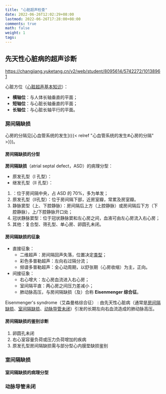 ```yaml
---
title: "心脏超声检查"
date: 2022-06-26T12:02:29+08:00
lastmod: 2022-06-26T17:28:00+08:00
comments: true
math: false
weight: 1
tags:
---
```


## 先天性心脏病的超声诊断

https://changjiang.yuketang.cn/v2/web/student/8095614/5742272/10138961

心脏方位（[心脏超声基本知识](https://changjiang.yuketang.cn/v2/web/student/8095614/5706915/10008256)）：

- **横轴位**：与人体长轴垂直的平面；
- **短轴位**：与心脏长轴垂直的平面；
- **长轴位**：与心脏长轴平行的平面。

### 房间隔缺损

心房的分隔见[心血管系统的发生]({{< relref "心血管系统的发生#心房的分隔" >}})。

#### 房间隔缺损的分型

**房间隔缺损**（atrial septal defect，ASD）的病理分型：

- 原发孔型（Ⅰ 孔型）：
- 继发孔型（Ⅱ 孔型）：

1. ：位于房间隔中央，占 ASD 的 70%，多为单发；
2. 原发孔型（Ⅱ孔型）：位于房间隔下部，近房室瓣，常累及房室瓣。
3. 静脉窦型（上、下腔静脉）：房间隔后上方（上腔静脉）或房间隔后下方（下腔静脉），上/下腔静脉开口处；
4. 冠状静脉窦型：位于冠状静脉窦和左心房之间，血液可由左心房流入右心房；
5. 其他：复合型、筛孔型、单心房、卵圆孔未闭。

#### 房间隔缺损的征象

- 直接征象：
    - 二维超声：房间隔回声失落，位置决定[类型](#房间隔缺损的分型)；
    - 彩色多普勒超声：左向右过隔分流；
    - 频谱多普勒超声：全心动周期，以舒张期（心房收缩）为主，正向。
- 间接征象：
    - 右心增大：左心房血流进入右心房；
    - 室间隔平直：两心房之间压力差减小；
    - 肺动脉高压，与房间隔缺损（及）合称 **Eisenmenger 综合征**。

Eisenmenger's syndrome（艾森曼格综合征）
: 由先天性心脏病（通常是[房间隔缺损](#房间隔缺损)、[室间隔缺损](#室间隔缺损)、[动脉导管未闭](#动脉导管未闭)）引发的长期左向右血流造成的肺动脉高压。

#### 房间隔缺损的鉴别诊断

1. 卵圆孔未闭
2. 右心室容量负荷或压力负荷增加的疾病
3. 原发孔型房间隔缺损需与部分型心内膜垫缺损鉴别

### 室间隔缺损

#### 室间隔缺损的病理分型



### 动脉导管未闭


